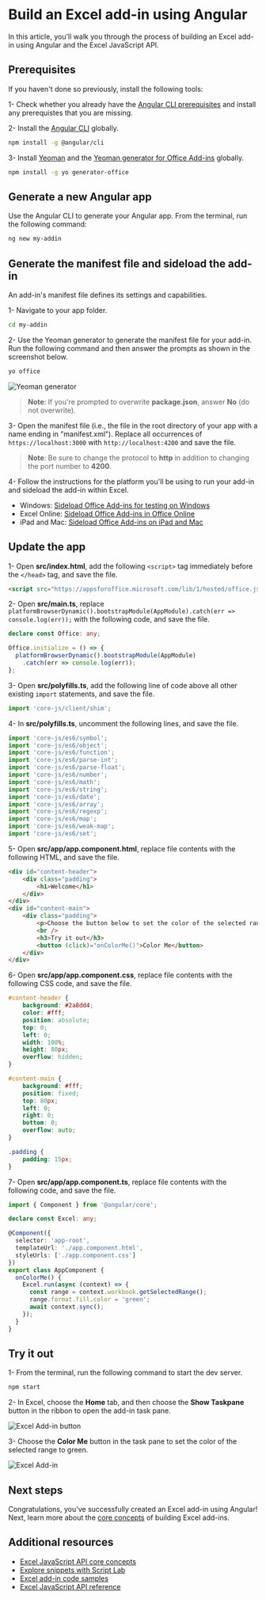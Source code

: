 # Build an Excel add-in using Angular

In this article, you'll walk you through the process of building an Excel add-in using Angular and the Excel JavaScript API.

## Prerequisites

If you haven't done so previously, install the following tools:

1- Check whether you already have the [Angular CLI prerequisites](https://github.com/angular/angular-cli#prerequisites) and install any prerequistes that you are missing.

2- Install the [Angular CLI](https://github.com/angular/angular-cli) globally. 

```bash
npm install -g @angular/cli
```

3- Install [Yeoman](https://github.com/yeoman/yo) and the [Yeoman generator for Office Add-ins](https://github.com/OfficeDev/generator-office) globally.

```bash
npm install -g yo generator-office
```

## Generate a new Angular app

Use the Angular CLI to generate your Angular app. From the terminal, run the following command:

```bash
ng new my-addin
```

## Generate the manifest file and sideload the add-in

An add-in's manifest file defines its settings and capabilities.

1- Navigate to your app folder.

```bash
cd my-addin
```

2- Use the Yeoman generator to generate the manifest file for your add-in. Run the following command and then answer the prompts as shown in the screenshot below.

```bash
yo office
```
![Yeoman generator](../../images/yo-office.png)

> **Note**: If you're prompted to overwrite **package.json**, answer **No** (do not overwrite).

3- Open the manifest file (i.e., the file in the root directory of your app with a name ending in "manifest.xml"). Replace all occurrences of `https://localhost:3000` with `http://localhost:4200` and save the file.

> **Note**: Be sure to change the protocol to **http** in addition to changing the port number to **4200**.

4- Follow the instructions for the platform you'll be using to run your add-in and sideload the add-in within Excel.

- Windows: [Sideload Office Add-ins for testing on Windows](../testing/create-a-network-shared-folder-catalog-for-task-pane-and-content-add-ins.md)
- Excel Online: [Sideload Office Add-ins in Office Online](../testing/sideload-office-add-ins-for-testing.md#sideload-an-office-add-in-on-office-online)
- iPad and Mac: [Sideload Office Add-ins on iPad and Mac](../testing/sideload-an-office-add-in-on-ipad-and-mac.md)

## Update the app

1- Open **src/index.html**, add the following `<script>` tag immediately before the `</head>` tag, and save the file.

```html
<script src="https://appsforoffice.microsoft.com/lib/1/hosted/office.js"></script>
```

2- Open **src/main.ts**, replace `platformBrowserDynamic().bootstrapModule(AppModule).catch(err => console.log(err));` with the following code, and save the file. 

```typescript 
declare const Office: any;

Office.initialize = () => {
  platformBrowserDynamic().bootstrapModule(AppModule)
    .catch(err => console.log(err));
};
```

3- Open **src/polyfills.ts**, add the following line of code above all other existing `import` statements, and save the file.

```typescript
import 'core-js/client/shim';
```

4- In **src/polyfills.ts**, uncomment the following lines, and save the file.

```typescript
import 'core-js/es6/symbol';
import 'core-js/es6/object';
import 'core-js/es6/function';
import 'core-js/es6/parse-int';
import 'core-js/es6/parse-float';
import 'core-js/es6/number';
import 'core-js/es6/math';
import 'core-js/es6/string';
import 'core-js/es6/date';
import 'core-js/es6/array';
import 'core-js/es6/regexp';
import 'core-js/es6/map';
import 'core-js/es6/weak-map';
import 'core-js/es6/set';
```

5- Open **src/app/app.component.html**, replace file contents with the following HTML, and save the file. 

```html
<div id="content-header">
    <div class="padding">
        <h1>Welcome</h1>
    </div>
</div>
<div id="content-main">
    <div class="padding">
        <p>Choose the button below to set the color of the selected range to green.</p>
        <br />
        <h3>Try it out</h3>
        <button (click)="onColorMe()">Color Me</button>
    </div>
</div>
```

6- Open **src/app/app.component.css**, replace file contents with the following CSS code, and save the file.

```css
#content-header {
    background: #2a8dd4;
    color: #fff;
    position: absolute;
    top: 0;
    left: 0;
    width: 100%;
    height: 80px; 
    overflow: hidden;
}

#content-main {
    background: #fff;
    position: fixed;
    top: 80px;
    left: 0;
    right: 0;
    bottom: 0;
    overflow: auto; 
}

.padding {
    padding: 15px;
}
```

7- Open **src/app/app.component.ts**, replace file contents with the following code, and save the file. 

```typescript
import { Component } from '@angular/core';

declare const Excel: any;

@Component({
  selector: 'app-root',
  templateUrl: './app.component.html',
  styleUrls: ['./app.component.css']
})
export class AppComponent {
  onColorMe() {
    Excel.run(async (context) => {
      const range = context.workbook.getSelectedRange();
      range.format.fill.color = 'green';
      await context.sync();
    });
  }
}
```

## Try it out

1- From the terminal, run the following command to start the dev server.

```bash
npm start
```

2- In Excel, choose the **Home** tab, and then choose the **Show Taskpane** button in the ribbon to open the add-in task pane.

![Excel Add-in button](../../images/excel_quickstart_addin_2a.png)

3- Choose the **Color Me** button in the task pane to set the color of the selected range to green.

![Excel Add-in](../../images/excel_quickstart_addin_2b.png)

## Next steps

Congratulations, you've successfully created an Excel add-in using Angular! Next, learn more about the [core concepts](excel-add-ins-core-concepts.md) of building Excel add-ins.

## Additional resources

* [Excel JavaScript API core concepts](excel-add-ins-core-concepts.md)
* [Explore snippets with Script Lab](https://store.office.com/en-001/app.aspx?assetid=WA104380862&ui=en-US&rs=en-001&ad=US&appredirect=false)
* [Excel add-in code samples](http://dev.office.com/code-samples#?filters=excel,office%20add-ins)
* [Excel JavaScript API reference](../../reference/excel/excel-add-ins-reference-overview.md)
